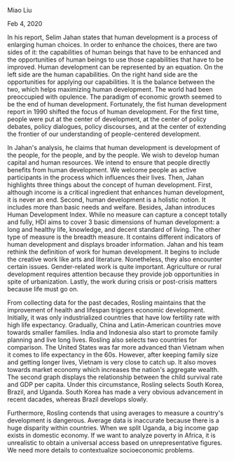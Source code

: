 Miao Liu

Feb 4, 2020

In his report, Selim Jahan states that human development is a process of enlarging human choices. In order to enhance the choices, there are two sides of it: the capabilities of human beings that have to be enhanced and the opportunities of human beings to use those capabilities that have to be improved. Human development can be represented by an equation. On the left side are the human capabilities. On the right hand side are the opportunities for applying our capabilities. It is the balance between the two, which helps maximizing human development. The world had been preoccupied with opulence. The paradigm of economic growth seemed to be the end of human development. Fortunately, the fist human development report in 1990 shifted the focus of human development. For the first time, people were put at the center of development, at the center of policy debates, policy dialogues, policy discourses, and at the center of extending the frontier of our understanding of people-centered development.

In Jahan's analysis, he claims that human development is development of the people, for the people, and by the people. We wish to develop human capital and human resources. We intend to ensure that people directly benefits from human development. We welcome people as active participants in the process which influences their lives. Then, Jahan highlights three things about the concept of human development. First, although income is a critical ingredient that enhances human development, it is never an end. Second, human development is a holistic notion. It includes more than basic needs and welfare. Besides, Jahan introduces Human Development Index. While no measure can capture a concept totally and fully, HDI aims to cover 3 basic dimensions of human development: a long and healthy life, knowledge, and decent standard of living. The other type of measure is the breadth measure. It contains different indicators of human development and displays broader information. Jahan and his team rethink the definition of work for human development. It begins to include the creative work like arts and literature. Nonetheless, they also encounter certain issues. Gender-related work is quite important. Agriculture or rural development requires attention because they provide job opportunities in spite of urbanization. Lastly, the work during crisis or post-crisis matters because life must go on.


From collecting data for the past decades, Rosling maintains that the improvement of health and lifespan triggers economic development. Initially, it was only industrialized countries that have low fertility rate with high life expectancy. Gradually, China and Latin-American countries move towards smaller families. India and Indonesia also start to promote family planning and live long lives. Rosling also selects two countries for comparison. The United States was far more advanced than Vietnam when it comes to life expectancy in the 60s. However, after keeping family size and getting longer lives, Vietnam is very close to catch up. It also moves towards market economy which increases the nation's aggregate wealth. The second graph displays the relationship between the child survival rate and GDP per capita. Under this circumstance, Rosling selects South Korea, Brazil, and Uganda. South Korea has made a very obvious advancement in recent dacades, whereas Brazil develops slowly. 

Furthermore, Rosling contends that using averages to measure a country's development is dangerous. Average data is inaccurate because there is a huge disparity within countries. When we split Uganda, a big income gap exists in domestic economy. If we want to analyze poverty in Africa, it is unrealistic to obtain a universal access based on unrepresentative figures. We need more details to contextualize socioeconomic problems.
